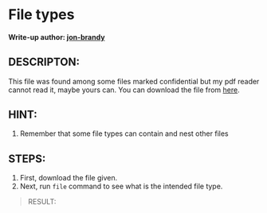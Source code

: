 # File types
#### Write-up author: [jon-brandy](https://github.com/jon-brandy)
## DESCRIPTON:
This file was found among some files marked confidential but my pdf reader cannot read it, maybe yours can. 
You can download the file from [here]().
## HINT:
1. Remember that some file types can contain and nest other files
## STEPS:
1. First, download the file given.
2. Next, run `file` command to see what is the intended file type.

> RESULT:

